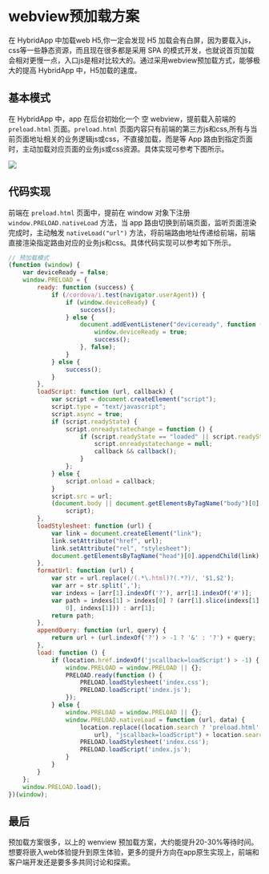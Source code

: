 # webview预加载方案

在 HybridApp 中加载web H5,你一定会发现 H5 加载会有白屏，因为要载入js，css等一些静态资源，而且现在很多都是采用 SPA 的模式开发，也就说首页加载会相对更慢一点，入口js是相对比较大的。通过采用webview预加载方式，能够极大的提高 HybridApp 中，H5加载的速度。

## 基本模式

在 HybridApp 中，app 在后台初始化一个 空 webview，提前载入前端的 `preload.html` 页面。`preload.html` 页面内容只有前端的第三方js和css,所有与当前页面地址相关的业务逻辑js或css，不直接加载，而是等 App 路由到指定页面时，主动加载对应页面的业务js或css资源。具体实现可参考下图所示。

<img src="http://img.dongbizhen.com/blog/webview预加载.png" />

## 代码实现

前端在 `preload.html` 页面中，提前在 window 对象下注册 `window.PRELOAD.nativeLoad` 方法，当 app 路由切换到前端页面，监听页面渲染完成时，主动触发 `nativeLoad("url")` 方法，将前端路由地址传递给前端，前端直接渲染指定路由对应的业务js和css。具体代码实现可以参考如下所示。

```javascript
// 预加载模式
(function (window) {
    var deviceReady = false;
    window.PRELOAD = {
        ready: function (success) {
            if (/cordova/i.test(navigator.userAgent)) {
                if (window.deviceReady) {
                    success();
                } else {
                    document.addEventListener("deviceready", function () {
                        window.deviceReady = true;
                        success();
                    }, false);
                }
            } else {
                success();
            }
        },
        loadScript: function (url, callback) {
            var script = document.createElement("script");
            script.type = "text/javascript";
            script.async = true;
            if (script.readyState) {
                script.onreadystatechange = function () {
                    if (script.readyState == "loaded" || script.readyState == "complete") {
                        script.onreadystatechange = null;
                        callback && callback();
                    }
                };
            } else {
                script.onload = callback;
            }
            script.src = url;
            (document.body || document.getElementsByTagName("body")[0] || document.documentElement).appendChild(
                script);
        },
        loadStylesheet: function (url) {
            var link = document.createElement("link");
            link.setAttribute("href", url);
            link.setAttribute("rel", "stylesheet");
            document.getElementsByTagName("head")[0].appendChild(link);
        },
        formatUrl: function (url) {
            var str = url.replace(/(.*\.html)?(.*?)/, '$1,$2');
            var arr = str.split(',');
            var indexs = [arr[1].indexOf('?'), arr[1].indexOf('#')];
            var path = indexs[1] > indexs[0] ? (arr[1].slice(indexs[1], arr[1].length) + arr[1].slice(indexs[
                0], indexs[1])) : arr[1];
            return path;
        },
        appendQuery: function (url, query) {
            return url + (url.indexOf('?') > -1 ? '&' : '?') + query;
        },
        load: function () {
            if (location.href.indexOf('jscallback=loadScript') > -1) {
                window.PRELOAD = window.PRELOAD || {};
                PRELOAD.ready(function () {
                    PRELOAD.loadStylesheet('index.css');
                    PRELOAD.loadScript('index.js');
                });
            } else {
                window.PRELOAD = window.PRELOAD || {};
                window.PRELOAD.nativeLoad = function (url, data) {
                    location.replace((location.search ? 'preload.html' : '') + PRELOAD.appendQuery(PRELOAD.formatUrl(
                        url), "jscallback=loadScript") + location.search.replace('?', '&'));
                    PRELOAD.loadStylesheet('index.css');
                    PRELOAD.loadScript('index.js');
                }
            }
        }
    };
    window.PRELOAD.load();
})(window);
```

## 最后

预加载方案很多，以上的 wenview 预加载方案，大约能提升20-30%等待时间。想要将嵌入web体验提升到原生体验，更多的提升方向在app原生实现上，前端和客户端开发还是要多多共同讨论和探索。
